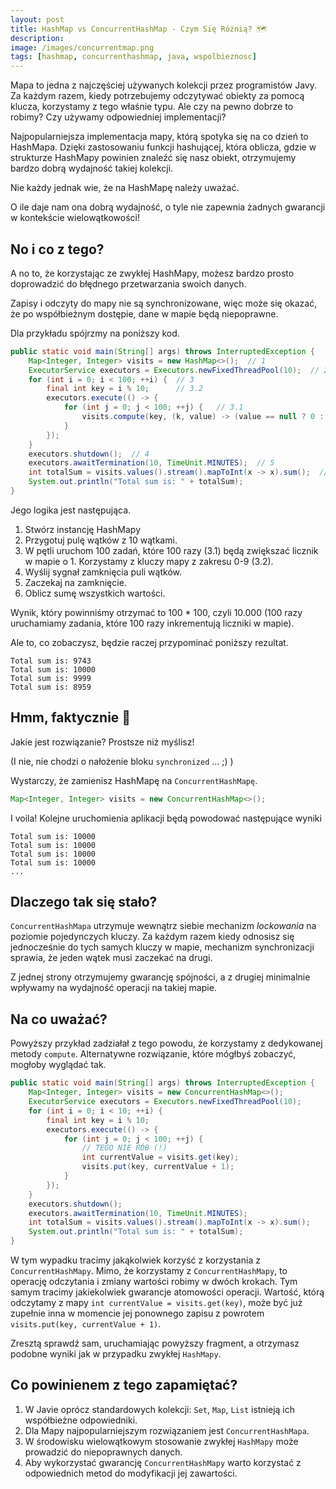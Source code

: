 ```yaml
---
layout: post
title: HashMap vs ConcurrentHashMap - Czym Się Różnią? 🗺
description: 
image: /images/concurrentmap.png
tags: [hashmap, concurrenthashmap, java, wspolbieznosc]
---
```


Mapa to jedna z najczęściej używanych kolekcji przez programistów Javy. Za każdym razem, kiedy potrzebujemy odczytywać obiekty za pomocą klucza, korzystamy z tego właśnie typu. Ale czy na pewno dobrze to robimy? Czy używamy odpowiedniej implementacji?

Najpopularniejsza implementacja mapy, którą spotyka się na co dzień to HashMapa. Dzięki zastosowaniu funkcji hashującej, która oblicza, gdzie w strukturze HashMapy powinien znaleźć się nasz obiekt, otrzymujemy bardzo dobrą wydajność takiej kolekcji.

Nie każdy jednak wie, że na HashMapę należy uważać.

O ile daje nam ona dobrą wydajność, o tyle nie zapewnia żadnych gwarancji w kontekście wielowątkowości!

## No i co z tego?

A no to, że korzystając ze zwykłej HashMapy, możesz bardzo prosto doprowadzić do błędnego przetwarzania swoich danych.

Zapisy i odczyty do mapy nie są synchronizowane, więc może się okazać, że po współbieżnym dostępie, dane w mapie będą niepoprawne.

Dla przykładu spójrzmy na poniższy kod.


```java
public static void main(String[] args) throws InterruptedException {
    Map<Integer, Integer> visits = new HashMap<>();  // 1
    ExecutorService executors = Executors.newFixedThreadPool(10);  // 2
    for (int i = 0; i < 100; ++i) {  // 3
        final int key = i % 10;      // 3.2
        executors.execute(() -> {
            for (int j = 0; j < 100; ++j) {   // 3.1
                visits.compute(key, (k, value) -> (value == null ? 0 : value) + 1);
            }
        });
    }
    executors.shutdown();  // 4
    executors.awaitTermination(10, TimeUnit.MINUTES);  // 5
    int totalSum = visits.values().stream().mapToInt(x -> x).sum();  // 6
    System.out.println("Total sum is: " + totalSum);
}
```

Jego logika jest następująca.

1. Stwórz instancję HashMapy
2. Przygotuj pulę wątków z 10 wątkami.
3. W pętli uruchom 100 zadań, które 100 razy (3.1) będą zwiększać licznik w mapie o 1. Korzystamy z kluczy mapy z zakresu 0-9 (3.2).
4. Wyślij sygnał zamknięcia puli wątków.
5. Zaczekaj na zamknięcie.
6. Oblicz sumę wszystkich wartości.

Wynik, który powinniśmy otrzymać to 100 * 100, czyli 10.000  (100 razy uruchamiamy zadania, które 100 razy inkrementują liczniki w mapie).

Ale to, co zobaczysz, będzie raczej przypominać poniższy rezultat.

```
Total sum is: 9743
Total sum is: 10000
Total sum is: 9999
Total sum is: 8959
```

## Hmm, faktycznie 🤔

Jakie jest rozwiązanie? Prostsze niż myślisz!

(I nie, nie chodzi o nałożenie bloku `synchronized` ... ;) )

Wystarczy, że zamienisz HashMapę na `ConcurrentHashMapę`.

```java
Map<Integer, Integer> visits = new ConcurrentHashMap<>();
```

I voila! Kolejne uruchomienia aplikacji będą powodować następujące wyniki

```
Total sum is: 10000
Total sum is: 10000
Total sum is: 10000
Total sum is: 10000
...
```


## Dlaczego tak się stało?
`ConcurrentHashMapa` utrzymuje wewnątrz siebie mechanizm *lockowania* na poziomie pojedynczych kluczy. Za każdym razem kiedy odnosisz się jednocześnie do tych samych kluczy w mapie, mechanizm synchronizacji sprawia, że jeden wątek musi zaczekać na drugi.

Z jednej strony otrzymujemy gwarancję spójności, a z drugiej minimalnie wpływamy na wydajność operacji na takiej mapie.

## Na co uważać?

Powyższy przykład zadziałał z tego powodu, że korzystamy z dedykowanej metody `compute`. Alternatywne rozwiązanie, które mógłbyś zobaczyć, mogłoby wyglądać tak.

```java
public static void main(String[] args) throws InterruptedException {
    Map<Integer, Integer> visits = new ConcurrentHashMap<>(); 
    ExecutorService executors = Executors.newFixedThreadPool(10); 
    for (int i = 0; i < 10; ++i) {  
        final int key = i % 10;
        executors.execute(() -> {
            for (int j = 0; j < 100; ++j) {  
                // TEGO NIE RÓB (!)
                int currentValue = visits.get(key);
                visits.put(key, currentValue + 1);
            }
        });
    }
    executors.shutdown();  
    executors.awaitTermination(10, TimeUnit.MINUTES); 
    int totalSum = visits.values().stream().mapToInt(x -> x).sum();  
    System.out.println("Total sum is: " + totalSum);
}
```

W tym wypadku tracimy jakąkolwiek korzyść z korzystania z `ConcurrentHashMapy`. Mimo, że korzystamy z `ConcurrentHashMapy`, to operację odczytania i zmiany wartości robimy w dwóch krokach. Tym samym tracimy jakiekolwiek gwarancje atomowości operacji. Wartość, którą odczytamy z mapy `int currentValue = visits.get(key)`, może być już zupełnie inna w momencie jej ponownego zapisu z powrotem `visits.put(key, currentValue + 1)`.

Zresztą sprawdź sam, uruchamiając powyższy fragment, a otrzymasz podobne wyniki jak w przypadku zwykłej `HashMapy`.


## Co powinienem z tego zapamiętać?
1. W Javie oprócz standardowych kolekcji: `Set`, `Map`, `List` istnieją ich współbieżne odpowiedniki.
2. Dla Mapy najpopularniejszym rozwiązaniem jest `ConcurrentHashMapa`.
3. W środowisku wielowątkowym stosowanie zwykłej `HashMapy` może prowadzić do niepoprawnych danych.
4. Aby wykorzystać gwarancję `ConcurrentHashMapy` warto korzystać z odpowiednich metod do modyfikacji jej zawartości.

